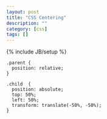 ```yaml
---
layout: post
title: "CSS Centering"
description: ""
category: [css]
tags: []
---
```

{% include JB/setup %}


    .parent {
      position: relative;
    }

    .child  {
      position: absolute;
      top: 50%;
      left: 50%;
      transform: translate(-50%, -50%);
    }